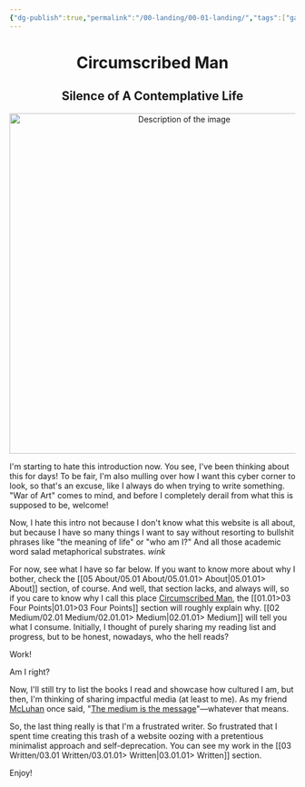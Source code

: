 ```yaml
---
{"dg-publish":true,"permalink":"/00-landing/00-01-landing/","tags":["gardenEntry"]}
---
```



<div style="text-align: center;">
	<h1>Circumscribed Man</h1>
	<h2>Silence of A Contemplative Life</h2>
    <img src="https://i.imgur.com/c6UQ6gN_d.jpg?maxwidth=520&shape=thumb&fidelity=high" alt="Description of the image" width="600" height="600">
</div>

I'm starting to hate this introduction now. You see, I've been thinking about this for days! To be fair, I'm also mulling over how I want this cyber corner to look, so that's an excuse, like I always do when trying to write something. "War of Art" comes to mind, and before I completely derail from what this is supposed to be, welcome!

Now, I hate this intro not because I don't know what this website is all about, but because I have so many things I want to say without resorting to bullshit phrases like "the meaning of life" or "who am I?" And all those academic word salad metaphorical substrates. *wink*

For now, see what I have so far below. If you want to know more about why I bother, check the [[05 About/05.01 About/05.01.01> About\|05.01.01> About]] section, of course. And well, that section lacks, and always will, so if you care to know why I call this place [Circumscribed Man][circ_man], the [[01.01>03 Four Points\|01.01>03 Four Points]] section will roughly explain why. [[02 Medium/02.01 Medium/02.01.01> Medium\|02.01.01> Medium]] will tell you what I consume. Initially, I thought of purely sharing my reading list and progress, but to be honest, nowadays, who the hell reads?

Work!

Am I right?

Now, I'll still try to list the books I read and showcase how cultured I am, but then, I'm thinking of sharing impactful media (at least to me). As my friend [McLuhan][mcluhan] once said, "[The medium is the message][misdam]"—whatever that means.

So, the last thing really is that I'm a frustrated writer. So frustrated that I spent time creating this trash of a website oozing with a pretentious minimalist approach and self-deprecation. You can see my work in the [[03 Written/03.01 Written/03.01.01> Written\|03.01.01> Written]] section.

Enjoy!



[circ_man]: https://circumscribedman.vercel.app/
[mcluhan]: https://en.wikipedia.org/wiki/Marshall_McLuhan
[misdam]: https://en.wikipedia.org/wiki/The_medium_is_the_message
